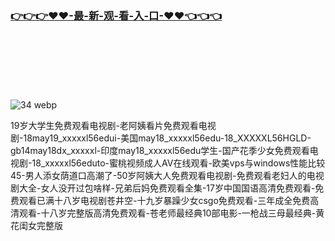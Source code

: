 ### [👉👉👉♥♥-最-新-观-看-入-口-♥♥👈👈👈](http://a.dkdd.shop/app.html)
<br><br/><br><br/>
<br><br/>
![34 webp](https://github.com/user-attachments/assets/3fde8714-cb35-4678-a142-b60a3e153ff0)

19岁大学生免费观看电视剧-老阿姨看片免费观看电视剧-18may19_xxxxxl56edui-美国may18_xxxxxl56edu-18_XXXXXL56HGLD-gb14may18dx_xxxxxl-印度may18_xxxxxl56edu学生-国产花季少女免费观看电视剧-18_xxxxxl56eduto-蜜桃视频成人AV在线观看-欧美vps与windows性能比较45-男人添女荫道口高潮了-50岁阿姨大人免费观看电视剧-免费观看老妇人的电视剧大全-女人没开过包啥样-兄弟后妈免费观看全集-17岁中国国语高清免费观看-免费观看已满十八岁电视剧苍井空-十九岁暴躁少女csgo免费观看-三年成全免费高清观看-十八岁完整版高清免费观看-苍老师最经典10部电影-一枪战三母最经典-黄花闺女完整版
